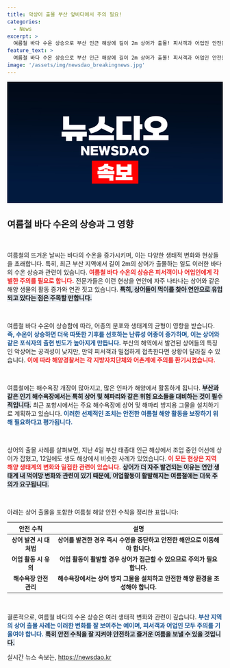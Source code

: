 ```yaml
---
title: 악상어 출몰 부산 앞바다에서 주의 필요!
categories:
  - News
excerpt: >
  여름철 바다 수온 상승으로 부산 인근 해상에 길이 2m 상어가 출몰! 피서객과 어업인 안전을 위한 경고 메시지를 전하며, 해안에서 잦은 상어 발견 현상에 대해 전문가의 설명도 담겼다. 클릭해 자세한 내용을 확인하세요!
feature_text: >
  여름철 바다 수온 상승으로 부산 인근 해상에 길이 2m 상어가 출몰! 피서객과 어업인 안전을 위한 경고 메시지를 전하며, 해안에서 잦은 상어 발견 현상에 대해 전문가의 설명도 담겼다. 클릭해 자세한 내용을 확인하세요!
image: '/assets/img/newsdao_breakingnews.jpg'
---
```


<p><img src="/assets/img/newsdao_breakingnews.jpg" alt="koreaapp 속보" /></p>

<h2 data-ke-size="size26">여름철 바다 수온의 상승과 그 영향</h2>

<p data-ke-size="size16">&nbsp;</p>

<p>여름철의 뜨거운 날씨는 바다의 수온을 증가시키며, 이는 다양한 생태적 변화와 현상들을 초래합니다. 특히, 최근 부산 지역에서 길이 2m의 상어가 출몰하는 일도 이러한 바다의 수온 상승과 관련이 있습니다. <b><span style="color: #ee2323;">여름철 바다 수온의 상승은 피서객이나 어업인에게 각별한 주의를 필요로 합니다.</span></b> 전문가들은 이런 현상을 연안에 자주 나타나는 상어와 같은 해양 생물의 활동 증가와 연관 짓고 있습니다. <b><span style="background-color: #21538527;">특히, 상어들이 먹이를 찾아 연안으로 유입되고 있다는 점은 주목할 만합니다.</span></b> </p>

<p data-ke-size="size16">&nbsp;</p>

<p>여름철 바다 수온이 상승함에 따라, 어종의 분포와 생태계의 균형이 영향을 받습니다. <b><span style="color: #1a5490;">즉, 수온이 상승하면 더욱 따뜻한 기후를 선호하는 난류성 어종이 증가하며, 이는 상어와 같은 포식자의 출현 빈도가 높아지게 만듭니다.</span></b> 부산의 해역에서 발견된 상어들의 특징인 악상어는 공격성이 낮지만, 만약 피서객과 밀접하게 접촉한다면 상황이 달라질 수 있습니다. <b><span style="color: #ee2323;">이에 따라 해양경찰서는 각 지방자치단체와 어촌계에 주의를 환기시켰습니다.</span></b></p>

<p data-ke-size="size16">&nbsp;</p>

<p>여름철에는 해수욕장 개장이 많아지고, 많은 인파가 해양에서 활동하게 됩니다. <b><span style="background-color: #21538527;">부산과 같은 인기 해수욕장에서는 특히 상어 및 해파리와 같은 위험 요소들을 대비하는 것이 필수적입니다.</span></b> 최근 포항시에서는 주요 해수욕장에 상어 및 해파리 방지용 그물을 설치하기로 계획하고 있습니다. <b><span style="color: #1a5490;">이러한 선제적인 조치는 안전한 여름철 해양 활동을 보장하기 위해 필요하다고 평가됩니다.</span></b> </p>

<p data-ke-size="size16">&nbsp;</p>

<p>상어의 출몰 사례를 살펴보면, 지난 4일 부산 태종대 인근 해상에서 조업 중인 어선에 상어가 잡혔고, 12일에도 생도 해상에서 비슷한 사례가 있었습니다. <b><span style="color: #ee2323;">이 모든 현상은 지역 해양 생태계의 변화와 밀접한 관련이 있습니다.</span></b> <b><span style="background-color: #21538527;">상어가 더 자주 발견되는 이유는 연안 생태계 내 먹이망 변화와 관련이 있기 때문에, 어업활동이 활발해지는 여름철에는 더욱 주의가 요구됩니다.</span></b> </p>

<p data-ke-size="size16">&nbsp;</p>

<p>아래는 상어 출몰을 포함한 여름철 해양 안전 수칙을 정리한 표입니다:</p>

<table style="width: 100%;">
    <thead>
        <tr>
            <th style="text-align: center;"><b>안전 수칙</b></th>
            <th style="text-align: center;"><b>설명</b></th>
        </tr>
    </thead>
    <tbody>
        <tr>
            <td style="text-align: center; height: 17px;"><b>상어 발견 시 대처법</b></td>
            <td style="text-align: center; height: 17px;"><b>상어를 발견한 경우 즉시 수영을 중단하고 안전한 해안으로 이동해야 합니다.</b></td>
        </tr>
        <tr>
            <td style="text-align: center; height: 17px;"><b>어업 활동 시 유의</b></td>
            <td style="text-align: center; height: 17px;"><b>어업 활동이 활발할 경우 상어가 접근할 수 있으므로 주의가 필요합니다.</b></td>
        </tr>
        <tr>
            <td style="text-align: center; height: 17px;"><b>해수욕장 안전 관리</b></td>
            <td style="text-align: center; height: 17px;"><b>해수욕장에서는 상어 방지 그물을 설치하고 안전한 해양 환경을 조성해야 합니다.</b></td>
        </tr>
    </tbody>
</table>

<p data-ke-size="size16">&nbsp;</p>

<p>결론적으로, 여름철 바다의 수온 상승은 여러 생태적 변화와 관련이 깊습니다. <b><span style="color: #1a5490;">부산 지역의 상어 출몰 사례는 이러한 변화를 잘 보여주는 예이며, 피서객과 어업인 모두 주의를 기울여야 합니다.</span></b> <b><span style="background-color: #21538527;">특히 안전 수칙을 잘 지켜야 안전하고 즐거운 여름을 보낼 수 있을 것입니다.</span></b></p>
실시간 뉴스 속보는, <a href="https://newsdao.kr" rel="dofollow">https://newsdao.kr</a>


